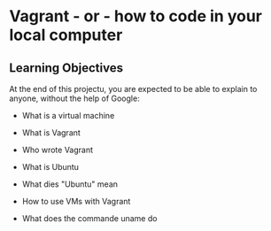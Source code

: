 # Vagrant - or - how to code in your local computer #
## Learning Objectives
At the end of this projectu, you are expected to be able to explain to anyone, without the help of Google:

* What is a virtual machine

* What is Vagrant

* Who wrote Vagrant

* What is Ubuntu

* What dies "Ubuntu" mean

* How to use VMs with Vagrant

* What does the commande uname do
